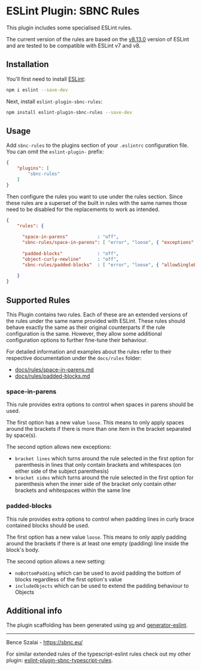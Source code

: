 # ESLint Plugin: SBNC Rules

This plugin includes some specialised ESLint rules.

The current version of the rules are based on the [v8.13.0](https://github.com/eslint/eslint/releases/tag/v8.13.0) version of ESLint and are tested to be compatible with ESLint v7 and v8.

## Installation

You'll first need to install [ESLint](https://eslint.org/):

```sh
npm i eslint --save-dev
```

Next, install `eslint-plugin-sbnc-rules`:

```sh
npm install eslint-plugin-sbnc-rules --save-dev
```

## Usage

Add `sbnc-rules` to the plugins section of your `.eslintrc` configuration file. You can omit the `eslint-plugin-` prefix:

```json
{
    "plugins": [
        "sbnc-rules"
    ]
}
```


Then configure the rules you want to use under the rules section. Since these rules are a superset of the built in rules with the same names those need to be disabled for the replacements to work as intended.

```json
{
    "rules": {
      
      "space-in-parens"           : "off",
      "sbnc-rules/space-in-parens": [ "error", "loose", { "exceptions": ["bracket unclosed"] } ],
      
      "padded-blocks"             : "off",
      "object-curly-newline"      : "off",
      "sbnc-rules/padded-blocks"  : [ "error", "loose", { "allowSingleLineBlocks": true, "noBottomPadding": true, "includeObjects": true } ]
      
    }
}
```

## Supported Rules

This Plugin contains two rules. Each of these are an extended versions of the rules under the same name provided with ESLint. These rules should behave exactly the same as their original counterparts if the rule configuration is the same. However, they allow some additional configuration options to further fine-tune their behaviour.

For detailed information and examples about the rules refer to their respective documentation under the `docs/rules` folder:
* [docs/rules/space-in-parens.md](https://github.com/BenceSzalai/eslint-plugin-sbnc-rules/blob/main/docs/rules/space-in-parens.md)
* [docs/rules/padded-blocks.md](https://github.com/BenceSzalai/eslint-plugin-sbnc-rules/blob/main/docs/rules/padded-blocks.md)

### space-in-parens

This rule provides extra options to control when spaces in parens should be used.

The first option has a new value `loose`. This means to only apply spaces around the brackets if there is more than one item in the bracket separated by space(s).

The second option allows new exceptions:
 * `bracket lines` which turns around the rule selected in the first option for parenthesis in lines that only contain brackets and whitespaces (on either side of the subject parenthesis)
 * `bracket sides` which turns around the rule selected in the first option for parenthesis when the inner side of the bracket only contain other brackets and whitespaces within the same line

### padded-blocks

This rule provides extra options to control when padding lines in curly brace contained blocks should be used.

The first option has a new value `loose`. This means to only apply padding around the brackets if there is at least one empty (padding) line inside the block's body.

The second option allows a new setting:
* `noBottomPadding` which can be used to avoid padding the bottom of blocks regardless of the first option's value
* `includeObjects` which can be used to extend the padding behaviour to Objects

## Additional info

The plugin scaffolding has been generated using [yo](https://www.npmjs.com/package/yo) and [generator-eslint](https://www.npmjs.com/package/generator-eslint).

***

Bence Szalai - https://sbnc.eu/

For similar extended rules of the typescript-eslint rules check out my other plugin: [eslint-plugin-sbnc-typescript-rules](https://github.com/BenceSzalai/eslint-plugin-sbnc-typescript-rules).
